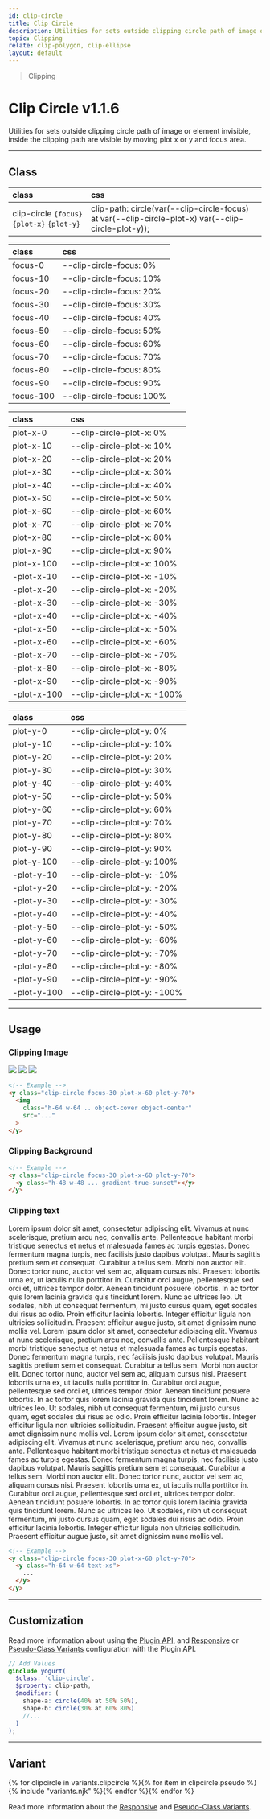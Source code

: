 ```yaml
---
id: clip-circle
title: Clip Circle
description: Utilities for sets outside clipping circle path of image or element invisible, inside the clipping path are visible by moving plot x or y and focus area.
topic: Clipping
relate: clip-polygon, clip-ellipse
layout: default
---
```


> Clipping

# Clip Circle <span class="ml-1 px-2 py-1 text-sm text-gray-600 (dark)text-charcoal-100 bg-gray-300 (dark)bg-gray-600">v1.1.6</span>

Utilities for sets outside clipping circle path of image or element invisible, inside the clipping path are visible by moving plot x or y and focus area.

---

## Class

| <span class="px-3 py-1 text-white (dark)text-charcoal-100 bg-charcoal-100 (dark)bg-gray-600 rounded-full">class</span> | <span class="px-3 py-1 text-white (dark)text-charcoal-100 bg-charcoal-100 (dark)bg-gray-600 rounded-full">css</span> |
|:--|:--|
| clip-circle `{focus}` `{plot-x}` `{plot-y}` | clip-path: circle(var(--clip-circle-focus) at var(--clip-circle-plot-x) var(--clip-circle-plot-y)); |

| <span class="px-3 py-1 text-white (dark)text-charcoal-100 bg-charcoal-100 (dark)bg-gray-600 rounded-full">class</span> | <span class="px-3 py-1 text-white (dark)text-charcoal-100 bg-charcoal-100 (dark)bg-gray-600 rounded-full">css</span> |
|:--|:--|
| focus-0 | --clip-circle-focus: 0% |
| focus-10 | --clip-circle-focus: 10% |
| focus-20 | --clip-circle-focus: 20% |
| focus-30 | --clip-circle-focus: 30% |
| focus-40 | --clip-circle-focus: 40% |
| focus-50 | --clip-circle-focus: 50% |
| focus-60 | --clip-circle-focus: 60% |
| focus-70 | --clip-circle-focus: 70% |
| focus-80 | --clip-circle-focus: 80% |
| focus-90 | --clip-circle-focus: 90% |
| focus-100 | --clip-circle-focus: 100% |

| <span class="px-3 py-1 text-white (dark)text-charcoal-100 bg-charcoal-100 (dark)bg-gray-600 rounded-full">class</span> | <span class="px-3 py-1 text-white (dark)text-charcoal-100 bg-charcoal-100 (dark)bg-gray-600 rounded-full">css</span> |
|:--|:--|
| plot-x-0 | --clip-circle-plot-x: 0% |
| plot-x-10 | --clip-circle-plot-x: 10% |
| plot-x-20 | --clip-circle-plot-x: 20% |
| plot-x-30 | --clip-circle-plot-x: 30% |
| plot-x-40 | --clip-circle-plot-x: 40% |
| plot-x-50 | --clip-circle-plot-x: 50% |
| plot-x-60 | --clip-circle-plot-x: 60% |
| plot-x-70 | --clip-circle-plot-x: 70% |
| plot-x-80 | --clip-circle-plot-x: 80% |
| plot-x-90 | --clip-circle-plot-x: 90% |
| plot-x-100 | --clip-circle-plot-x: 100% |
| -plot-x-10 | --clip-circle-plot-x: -10% |
| -plot-x-20 | --clip-circle-plot-x: -20% |
| -plot-x-30 | --clip-circle-plot-x: -30% |
| -plot-x-40 | --clip-circle-plot-x: -40% |
| -plot-x-50 | --clip-circle-plot-x: -50% |
| -plot-x-60 | --clip-circle-plot-x: -60% |
| -plot-x-70 | --clip-circle-plot-x: -70% |
| -plot-x-80 | --clip-circle-plot-x: -80% |
| -plot-x-90 | --clip-circle-plot-x: -90% |
| -plot-x-100 | --clip-circle-plot-x: -100% |

| <span class="px-3 py-1 text-white (dark)text-charcoal-100 bg-charcoal-100 (dark)bg-gray-600 rounded-full">class</span> | <span class="px-3 py-1 text-white (dark)text-charcoal-100 bg-charcoal-100 (dark)bg-gray-600 rounded-full">css</span> |
|:--|:--|
| plot-y-0 | --clip-circle-plot-y: 0% |
| plot-y-10 | --clip-circle-plot-y: 10% |
| plot-y-20 | --clip-circle-plot-y: 20% |
| plot-y-30 | --clip-circle-plot-y: 30% |
| plot-y-40 | --clip-circle-plot-y: 40% |
| plot-y-50 | --clip-circle-plot-y: 50% |
| plot-y-60 | --clip-circle-plot-y: 60% |
| plot-y-70 | --clip-circle-plot-y: 70% |
| plot-y-80 | --clip-circle-plot-y: 80% |
| plot-y-90 | --clip-circle-plot-y: 90% |
| plot-y-100 | --clip-circle-plot-y: 100% |
| -plot-y-10 | --clip-circle-plot-y: -10% |
| -plot-y-20 | --clip-circle-plot-y: -20% |
| -plot-y-30 | --clip-circle-plot-y: -30% |
| -plot-y-40 | --clip-circle-plot-y: -40% |
| -plot-y-50 | --clip-circle-plot-y: -50% |
| -plot-y-60 | --clip-circle-plot-y: -60% |
| -plot-y-70 | --clip-circle-plot-y: -70% |
| -plot-y-80 | --clip-circle-plot-y: -80% |
| -plot-y-90 | --clip-circle-plot-y: -90% |
| -plot-y-100 | --clip-circle-plot-y: -100% |

---

## Usage

### Clipping Image

<y class="px-4 my-2 mx-auto w-full">
	<y class="flex flex-gap-10 flex-row flex-wrap justify-center items-center">
  	<y class="h-48 w-48 bg-orange-200">
    	<y>
      	<img class="h-48 w-48 object-cover object-center overflow-hidden rounded-lg shadow"
        	   src="https://i.pravatar.cc/500?=1">
    	</y>
		</y>
	  <y class="h-48 w-48 bg-orange-200 border-2 border-dashed border-orange-300 rounded-lg">
  	  <y class="clip-circle focus-30 plot-x-10 plot-y-40">
    	  <img class="h-48 w-48 object-cover object-center"
      	     src="https://i.pravatar.cc/500?=1">
  	  </y>
	  </y>
    <y class="h-48 w-48 bg-orange-200 border-2 border-dashed border-orange-300 rounded-lg">
      <y class="clip-circle focus-30 plot-x-60 plot-y-70">
        <img class="h-48 w-48 object-cover object-center"
             src="https://i.pravatar.cc/500?=1">
      </y>
    </y>
  </y>
</y>

```html
<!-- Example -->
<y class="clip-circle focus-30 plot-x-60 plot-y-70">
  <img
    class="h-64 w-64 .. object-cover object-center"
    src="..."
  >
</y>
```

### Clipping Background

<y class="px-4 my-2 mx-auto w-full">
	<y class="flex flex-gap-10 flex-row flex-wrap justify-center items-center">
  	<y class="h-48 w-48">
    	<y>
      	<y class="h-48 w-48 gradient-true-sunset rounded-lg"></y>
    	</y>
		</y>
	  <y class="h-48 w-48 bg-orange-200 border-2 border-dashed border-orange-300 rounded-lg">
  	  <y class="clip-circle focus-30 plot-x-10 plot-y-40">
    	  <y class="h-48 w-48 gradient-true-sunset rounded-lg"></y>
  	  </y>
	  </y>
    <y class="h-48 w-48 bg-orange-200 border-2 border-dashed border-orange-300 rounded-lg">
      <y class="clip-circle focus-30 plot-x-60 plot-y-70">
        <y class="h-48 w-48 gradient-true-sunset rounded-lg"></y>
      </y>
    </y>
  </y>
</y>

```html
<!-- Example -->
<y class="clip-circle focus-30 plot-x-60 plot-y-70">
  <y class="h-48 w-48 ... gradient-true-sunset"></y>
</y>
```

### Clipping text

<y class="px-4 my-2 mx-auto w-full">
	<y class="flex flex-gap-10 flex-row flex-wrap justify-center items-center">
  	<y class="h-48 w-48">
    	<y>
      	<y class="h-48 w-48 text-xs overflow-hidden">
          Lorem ipsum dolor sit amet, consectetur adipiscing elit. Vivamus at nunc scelerisque, pretium arcu nec, convallis ante. Pellentesque habitant morbi tristique senectus et netus et malesuada fames ac turpis egestas. Donec fermentum magna turpis, nec facilisis justo dapibus volutpat. Mauris sagittis pretium sem et consequat. Curabitur a tellus sem. Morbi non auctor elit. Donec tortor nunc, auctor vel sem ac, aliquam cursus nisi. Praesent lobortis urna ex, ut iaculis nulla porttitor in. Curabitur orci augue, pellentesque sed orci et, ultrices tempor dolor. Aenean tincidunt posuere lobortis. In ac tortor quis lorem lacinia gravida quis tincidunt lorem. Nunc ac ultrices leo. Ut sodales, nibh ut consequat fermentum, mi justo cursus quam, eget sodales dui risus ac odio. Proin efficitur lacinia lobortis. Integer efficitur ligula non ultricies sollicitudin. Praesent efficitur augue justo, sit amet dignissim nunc mollis vel.
        </y>
    	</y>
		</y>
	  <y class="h-48 w-48 bg-orange-200 border-2 border-dashed border-orange-300 rounded-lg">
  	  <y class="clip-circle focus-30 plot-x-10 plot-y-40">
    	  <y class="h-48 w-48 text-xs overflow-hidden">
          Lorem ipsum dolor sit amet, consectetur adipiscing elit. Vivamus at nunc scelerisque, pretium arcu nec, convallis ante. Pellentesque habitant morbi tristique senectus et netus et malesuada fames ac turpis egestas. Donec fermentum magna turpis, nec facilisis justo dapibus volutpat. Mauris sagittis pretium sem et consequat. Curabitur a tellus sem. Morbi non auctor elit. Donec tortor nunc, auctor vel sem ac, aliquam cursus nisi. Praesent lobortis urna ex, ut iaculis nulla porttitor in. Curabitur orci augue, pellentesque sed orci et, ultrices tempor dolor. Aenean tincidunt posuere lobortis. In ac tortor quis lorem lacinia gravida quis tincidunt lorem. Nunc ac ultrices leo. Ut sodales, nibh ut consequat fermentum, mi justo cursus quam, eget sodales dui risus ac odio. Proin efficitur lacinia lobortis. Integer efficitur ligula non ultricies sollicitudin. Praesent efficitur augue justo, sit amet dignissim nunc mollis vel.
        </y>
  	  </y>
	  </y>
    <y class="h-48 w-48 bg-orange-200 border-2 border-dashed border-orange-300 rounded-lg">
      <y class="clip-circle focus-30 plot-x-70 plot-y-60">
        <y class="h-48 w-48 text-xs overflow-hidden">
          Lorem ipsum dolor sit amet, consectetur adipiscing elit. Vivamus at nunc scelerisque, pretium arcu nec, convallis ante. Pellentesque habitant morbi tristique senectus et netus et malesuada fames ac turpis egestas. Donec fermentum magna turpis, nec facilisis justo dapibus volutpat. Mauris sagittis pretium sem et consequat. Curabitur a tellus sem. Morbi non auctor elit. Donec tortor nunc, auctor vel sem ac, aliquam cursus nisi. Praesent lobortis urna ex, ut iaculis nulla porttitor in. Curabitur orci augue, pellentesque sed orci et, ultrices tempor dolor. Aenean tincidunt posuere lobortis. In ac tortor quis lorem lacinia gravida quis tincidunt lorem. Nunc ac ultrices leo. Ut sodales, nibh ut consequat fermentum, mi justo cursus quam, eget sodales dui risus ac odio. Proin efficitur lacinia lobortis. Integer efficitur ligula non ultricies sollicitudin. Praesent efficitur augue justo, sit amet dignissim nunc mollis vel.
        </y>
      </y>
    </y>
  </y>
</y>

```html
<!-- Example -->
<y class="clip-circle focus-30 plot-x-60 plot-y-70">
  <y class="h-64 w-64 text-xs">
    ...
  </y>
</y>
```

---

## Customization

Read more information about using the [Plugin API](/plugin-api/), and  [Responsive](/responsive) or [Pseudo-Class Variants](/pseudo-class-variants/) configuration with the Plugin API.

```scss
// Add Values
@include yogurt(
  $class: 'clip-circle',
  $property: clip-path,
  $modifier: (
    shape-a: circle(40% at 50% 50%),
    shape-b: circle(30% at 60% 80%)
    //...
  )
);
```

---

## Variant

<y class="flex flex-gap-2 flex-wrap justify-start items-center">{% for clipcircle in variants.clipcircle %}{% for item in clipcircle.pseudo %}{% include "variants.njk" %}{% endfor %}{% endfor %}</y>

Read more information about the [Responsive](/responsive) and [Pseudo-Class Variants](/pseudo-class-variants/).

